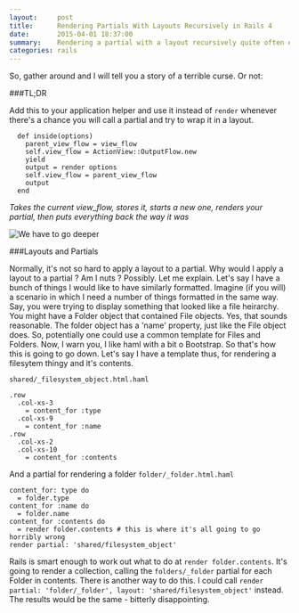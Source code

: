 ```yaml
---
layout:     post
title:      Rendering Partials With Layouts Recursively in Rails 4
date:       2015-04-01 18:37:00
summary:    Rendering a partial with a layout recursively quite often ends in tears.
categories: rails
---
```

So, gather around and I will tell you a story of a terrible curse. Or not:

###TL;DR

Add this to your application helper and use it instead of `render` whenever there's a chance you will call a partial and try to wrap it in a layout.

```
  def inside(options)
    parent_view_flow = view_flow
    self.view_flow = ActionView::OutputFlow.new
    yield
    output = render options
    self.view_flow = parent_view_flow
    output
  end
```

*Takes the current view_flow, stores it, starts a new one, renders your partial, then puts everything back the way it was*

![We have to go deeper](http://s2.quickmeme.com/img/e7/e7633bedf897bb24ce668ac9c5df6bf88a58ff7e114d27606a756f4c4888a3f1.jpg) 

###Layouts and Partials

Normally, it's not so hard to apply a layout to a partial. Why would I apply a layout to a partial ? Am I nuts ? Possibly. Let me explain. Let's say I have a bunch of things I would like to have similarly formatted. Imagine (if you will) a scenario in which I need a number of things formatted in the same way. Say, you were trying to display something that looked like a file heirarchy. You might have a Folder object that contained File objects. Yes, that sounds reasonable. The folder object has a 'name' property, just like the File object does. So, potentially one could use a common template for Files and Folders. Now, I warn you, I like haml with a bit o Bootstrap. So that's how this is going to go down. Let's say I have a template thus, for rendering a filesytem thingy and it's contents.

`shared/_filesystem_object.html.haml`
```
.row
  .col-xs-3
    = content_for :type
  .col-xs-9
    = content_for :name
.row
  .col-xs-2
  .col-xs-10
    = content_for :contents
```

And a partial for rendering a folder
`folder/_folder.html.haml`
```
content_for: type do
  = folder.type
content_for :name do
  = folder.name
content_for :contents do
  = render folder.contents # this is where it's all going to go horribly wrong
render partial: 'shared/filesystem_object'
```

Rails is smart enough to work out what to do at `render folder.contents`. It's going to render a collection, calling the `folders/_folder` partial for each Folder in contents. There is another way to do this. I could call `render partial: 'folder/_folder', layout: 'shared/filesystem_object'` instead. The results would be the same - bitterly disappointing.
